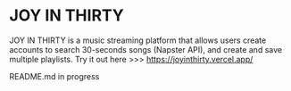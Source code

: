 # JOY IN THIRTY

JOY IN THIRTY is a music streaming platform that allows users create accounts to search 30-seconds songs (Napster API), and create and save multiple playlists.
Try it out here >>> https://joyinthirty.vercel.app/

README.md in progress
